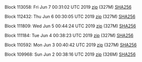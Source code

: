 Block 113058: Fri Jun  7 00:31:02 UTC 2019 [zip](https://dash-bootstrap.ams3.digitaloceanspaces.com/testnet/2019-06-07/bootstrap.dat.zip) (327M) [SHA256](https://dash-bootstrap.ams3.digitaloceanspaces.com/testnet/2019-06-07/sha256.txt)

Block 112432: Thu Jun  6 00:30:05 UTC 2019 [zip](https://dash-bootstrap.ams3.digitaloceanspaces.com/testnet/2019-06-06/bootstrap.dat.zip) (327M) [SHA256](https://dash-bootstrap.ams3.digitaloceanspaces.com/testnet/2019-06-06/sha256.txt)

Block 111809: Wed Jun  5 00:44:24 UTC 2019 [zip](https://dash-bootstrap.ams3.digitaloceanspaces.com/testnet/2019-06-05/bootstrap.dat.zip) (327M) [SHA256](https://dash-bootstrap.ams3.digitaloceanspaces.com/testnet/2019-06-05/sha256.txt)

Block 111184: Tue Jun  4 00:38:23 UTC 2019 [zip](https://dash-bootstrap.ams3.digitaloceanspaces.com/testnet/2019-06-04/bootstrap.dat.zip) (327M) [SHA256](https://dash-bootstrap.ams3.digitaloceanspaces.com/testnet/2019-06-04/sha256.txt)

Block 110592: Mon Jun  3 00:40:42 UTC 2019 [zip](https://dash-bootstrap.ams3.digitaloceanspaces.com/testnet/2019-06-03/bootstrap.dat.zip) (327M) [SHA256](https://dash-bootstrap.ams3.digitaloceanspaces.com/testnet/2019-06-03/sha256.txt)

Block 109968: Sun Jun  2 00:38:16 UTC 2019 [zip](https://dash-bootstrap.ams3.digitaloceanspaces.com/testnet/2019-06-02/bootstrap.dat.zip) (326M) [SHA256](https://dash-bootstrap.ams3.digitaloceanspaces.com/testnet/2019-06-02/sha256.txt)
